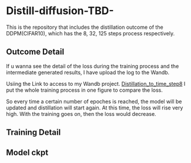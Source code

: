 # Distill-diffusion-TBD-
This is the repository that includes the distillation outcome of the DDPM(CIFAR10), which has the 8, 32, 125 steps process respectively.

## Outcome Detail

If u wanna see the detail of the loss during the training process and the intermediate generated results, I have upload the log to the Wandb.

Usiing the Link to access to my Wandb project. [Distillation_to_time_step8](https://wandb.ai/2623448751/pg_dis_train_and_sample_student_same_teacher/runs/8fi5h7ew?nw=nwuser2623448751) I put the whole training process in one figure to compare the loss.

So every time a certain number of epoches is reached, the model will be updated and distillation will start again. At this time, the loss will rise very high. With the training goes on, then the loss would decrease.

## Training Detail



## Model ckpt


